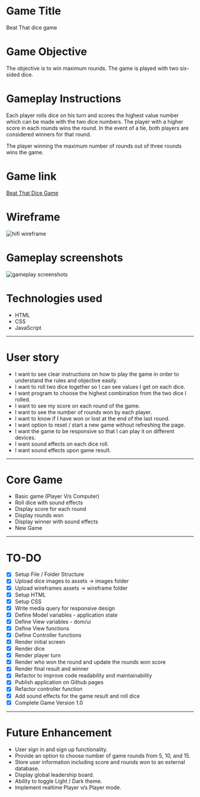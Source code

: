 # Game Title

Beat That dice game

# Game Objective

The objective is to win maximum rounds. The game is played with two six-sided dice.

# Gameplay Instructions

Each player rolls dice on his turn and scores the highest value number which can be made with the two dice numbers. The player with a higher score in each rounds wins the round. In the event of a tie, both players are considered winners for that round.

The player winning the maximum number of rounds out of three rounds wins the game.

# Game link

[Beat That Dice Game](https://zala-dev.github.io/dice-game/)

# Wireframe

![hifi wireframe](assets/wireframe/dicegame-hifi-wireframe.drawio.png)

# Gameplay screenshots

![gameplay screenshots](assets/wireframe/gameplay-screenshot.png)

# Technologies used

- HTML
- CSS
- JavaScript

---

# User story

- I want to see clear instructions on how to play the game in order to understand the rules and objective easily.
- I want to roll two dice together so I can see values I get on each dice.
- I want program to choose the highest combination from the two dice I rolled.
- I want to see my score on each round of the game.
- I want to see the number of rounds won by each player.
- I want to know if I have won or lost at the end of the last round.
- I want option to reset / start a new game without refreshing the page.
- I want the game to be responsive so that I can play it on different devices.
- I want sound effects on each dice roll.
- I want sound effects upon game result.

---

# Core Game

- Basic game (Player V/s Computer)
- Roll dice with sound effects
- Display score for each round
- Display rounds won
- Display winner with sound effects
- New Game

---

# TO-DO

- [x] Setup File / Folder Structure
- [x] Upload dice images to assets -> images folder
- [x] Upload wireframes assets -> wireframe folder
- [x] Setup HTML
- [x] Setup CSS
- [x] Write media query for responsive design
- [x] Define Model variables - application state
- [x] Define View variables - dom/ui
- [x] Define View functions
- [x] Define Controller functions
- [x] Render initial screen
- [x] Render dice
- [x] Render player turn
- [x] Render who won the round and update the rounds won score
- [x] Render final result and winner
- [x] Refactor to improve code readability and maintainability
- [x] Publish application on Github pages
- [x] Refactor controller function
- [x] Add sound effects for the game result and roll dice
- [x] Complete Game Version 1.0

---

# Future Enhancement

- User sign in and sign up functionality.
- Provide an option to choose number of game rounds from 5, 10, and 15.
- Store user information including score and rounds won to an external database.
- Display global leadership board.
- Ability to toggle Light / Dark theme.
- Implement realtime Player v/s Player mode.
